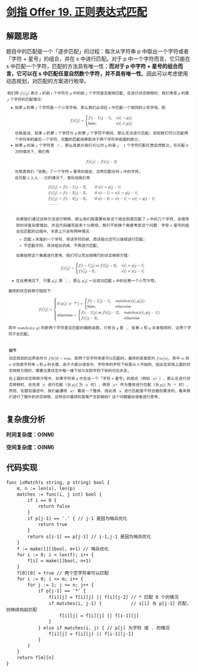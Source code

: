 # [剑指 Offer 19. 正则表达式匹配](https://leetcode-cn.com/problems/zheng-ze-biao-da-shi-pi-pei-lcof/)

## 解题思路

题目中的匹配是一个「逐步匹配」的过程：每次从字符串 p 中取出一个字符或者「字符 + 星号」的组合，并在 s 中进行匹配。对于 p 中一个字符而言，它只能在 s 中匹配一个字符，匹配的方法具有唯一性；**而对于 p 中字符 + 星号的组合而言，它可以在 s 中匹配任意自然数个字符，并不具有唯一性**。因此可以考虑使用动态规划，对匹配的方案进行枚举。

![63014398-9515-4F9C-8665-E3C7B9C3A456](images/63014398-9515-4F9C-8665-E3C7B9C3A456.png)

![2C58123A-04AB-4C6E-8258-E1A78CE376B1](images/2C58123A-04AB-4C6E-8258-E1A78CE376B1.png)

![DA6C7B5D-B8B9-4C07-B3D3-9C01AEA030C7](images/DA6C7B5D-B8B9-4C07-B3D3-9C01AEA030C7.png)

## 复杂度分析

**时间复杂度：O(NM)**

**空间复杂度：O(NM)** 

## 代码实现

```golang
func isMatch(s string, p string) bool {
	m, n := len(s), len(p)
	matches := func(i, j int) bool {
		if i == 0 {
			return false
		}
		if p[j-1] == '.' { // j-1 是因为哨兵优化
			return true
		}
		return s[i-1] == p[j-1] // i-1,j-1 是因为哨兵优化
	}
	f := make([][]bool, m+1) // 哨兵优化
	for i := 0; i < len(f); i++ {
		f[i] = make([]bool, n+1)
	}
	f[0][0] = true // 两个空字符串可以匹配
	for i := 0; i <= m; i++ {
		for j := 1; j <= n; j++ {
			if p[j-1] == '*' {
				f[i][j] = f[i][j] || f[i][j-2] // * 匹配 0 个的情况
				if matches(i, j-1) {           // s[i] 与 p[j-1] 匹配，则继续向前匹配
					f[i][j] = f[i][j] || f[i-1][j]
				}
			} else if matches(i, j) { // p[j] 为字符 或 . 的情况
				f[i][j] = f[i][j] || f[i-1][j-1]
			}
		}
	}
	return f[m][n]
}
```